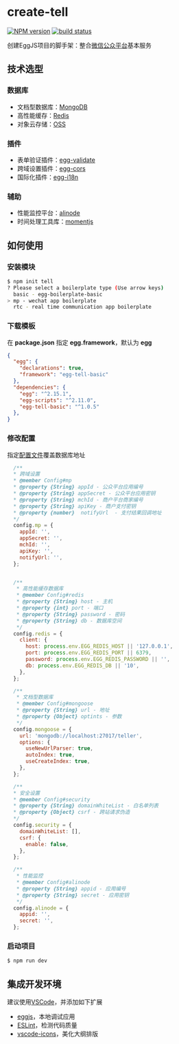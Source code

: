 create-tell
=======

[![NPM version][npm-image]][npm-url]
[![build status][travis-image]][travis-url]

[npm-image]: https://img.shields.io/npm/v/create-tell.svg?style=flat-square
[npm-url]: https://npmjs.org/package/create-tell
[travis-image]: https://img.shields.io/travis/unclexiao/create-tell.svg?style=flat-square
[travis-url]: https://travis-ci.org/unclexiao/create-tell.svg?branch=master


创建EggJS项目的脚手架：整合[微信公众平台](https://mp.weixin.qq.com/)基本服务

## 技术选型
### 数据库
- 文档型数据库：[MongoDB](https://www.mongodb.com/)
- 高性能缓存：[Redis](https://redis.io/)
- 对象云存储：[OSS](https://www.aliyun.com/product/oss/)

### 插件
- 表单验证插件：[egg-validate](https://github.com/eggjs/egg-validate)
- 跨域设置插件：[egg-cors](https://github.com/eggjs/egg-cors)
- 国际化插件：[egg-i18n](https://github.com/eggjs/egg-i18n)

### 辅助
- 性能监控平台：[alinode](https://cn.aliyun.com/product/nodejs)
- 时间处理工具库：[momentjs](https://momentjs.com/)

## 如何使用
### 安装模块

```bash
$ npm init tell
? Please select a boilerplate type (Use arrow keys)
  basic - egg-boilerplate-basic
> mp - wechat app boilerplate
  rtc - real time communication app boilerplate
```

### 下载模板

在 **package.json** 指定 **egg.framework**，默认为 **egg**

```json
{
  "egg": {
    "declarations": true,
    "framework": "egg-tell-basic"
  },
  "dependencies": {
    "egg": "^2.15.1",
    "egg-scripts": "^2.11.0",
    "egg-tell-basic": "^1.0.5"
  },
}
```
### 修改配置

指定[配置文件](https://eggjs.org/zh-cn/basics/config.html)覆盖数据库地址

```javascript
  /**
  * 跨域设置
  * @member Config#mp
  * @property {String} appId - 公众平台应用编号
  * @property {String} appSecret - 公众平台应用密钥
  * @property {String} mchId - 商户平台商家编号
  * @property {String} apiKey - 商户支付密钥
  * @property {number}  notifyUrl  - 支付结果回调地址
  */
  config.mp = {
    appId: '',
    appSecret: '',
    mchId: '',
    apiKey: '',
    notifyUrl: '',
  };


  /**
   * 高性能缓存数据库
   * @member Config#redis
   * @property {String} host - 主机
   * @property {int} port - 端口
   * @property {String} password - 密码
   * @property {String} db - 数据库空间
   */
  config.redis = {
    client: {
      host: process.env.EGG_REDIS_HOST || '127.0.0.1',
      port: process.env.EGG_REDIS_PORT || 6379,
      password: process.env.EGG_REDIS_PASSWORD || '',
      db: process.env.EGG_REDIS_DB || '10',
    },
  };

  /**
   * 文档型数据库
   * @member Config#mongoose
   * @property {String} url - 地址
   * @property {Object} optints - 参数
   */
  config.mongoose = {
    url: 'mongodb://localhost:27017/teller',
    options: {
      useNewUrlParser: true,
      autoIndex: true,
      useCreateIndex: true,
    },
  };

  /**
  * 安全设置
  * @member Config#security
  * @property {String} domainWhiteList - 白名单列表
  * @property {Object} csrf - 跨站请求伪造
  */
  config.security = {
    domainWhiteList: [],
    csrf: {
      enable: false,
    },
  };

  /**
   * 性能监控
   * @member Config#alinode
   * @property {String} appid - 应用编号
   * @property {String} secret - 应用密钥
   */
  config.alinode = {
    appid: '',
    secret: '',
  };

```
### 启动项目
```bash
$ npm run dev
```

## 集成开发环境
建议使用[VSCode](https://code.visualstudio.com/)，并添加如下扩展
- [eggjs](https://marketplace.visualstudio.com/items?itemName=atian25.eggjs)，本地调试应用
- [ESLint](https://marketplace.visualstudio.com/items?itemName=dbaeumer.vscode-eslint)，检测代码质量
- [vscode-icons](https://marketplace.visualstudio.com/items?itemName=vscode-icons-team.vscode-icons)，美化大纲排版